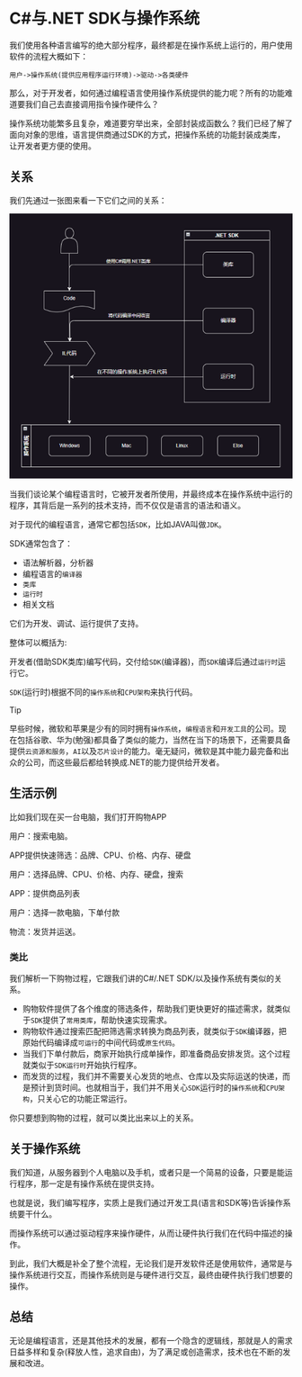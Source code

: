 # C#与.NET SDK与操作系统

我们使用各种语言编写的绝大部分程序，最终都是在操作系统上运行的，用户使用软件的流程大概如下：

`用户->操作系统(提供应用程序运行环境)->驱动->各类硬件`

那么，对于开发者，如何通过编程语言使用操作系统提供的能力呢？所有的功能难道要我们自己去直接调用指令操作硬件么？

操作系统功能繁多且复杂，难道要穷举出来，全部封装成函数么？我们已经了解了面向对象的思维，语言提供商通过SDK的方式，把操作系统的功能封装成类库，让开发者更方便的使用。

## 关系

我们先通过一张图来看一下它们之间的关系：

![sdkRelations](../images/csharpBase/sdkRelations.png)

当我们谈论某个编程语言时，它被开发者所使用，并最终成本在操作系统中运行的程序，其背后是一系列的技术支持，而不仅仅是语言的语法和语义。

对于现代的编程语言，通常它都包括`SDK`，比如JAVA叫做`JDK`。

SDK通常包含了：

- 语法解析器，分析器
- 编程语言的`编译器`
- `类库`
- `运行时`
- 相关文档

它们为开发、调试、运行提供了支持。

整体可以概括为:

开发者(借助SDK类库)编写代码，交付给`SDK`(编译器)，而`SDK`编译后通过`运行时`运行它。

`SDK`(运行时)根据不同的`操作系统`和`CPU架构`来执行代码。

> [!TIP]
> 早些时候，微软和苹果是少有的同时拥有`操作系统`，`编程语言`和`开发工具`的公司。现在包括谷歌、华为(勉强)都具备了类似的能力，当然在当下的场景下，还需要具备提供`云资源和服务`，`AI`以及`芯片设计`的能力。毫无疑问，微软是其中能力最完备和出众的公司，而这些最后都给转换成.NET的能力提供给开发者。

## 生活示例

比如我们现在买一台电脑，我们打开购物APP

用户：搜索电脑。

APP提供快速筛选：品牌、CPU、价格、内存、硬盘

用户：选择品牌、CPU、价格、内存、硬盘，搜索

APP：提供商品列表

用户：选择一款电脑，下单付款

物流：发货并运送。

### 类比

我们解析一下购物过程，它跟我们讲的C#/.NET SDK/以及操作系统有类似的关系。

- 购物软件提供了各个维度的筛选条件，帮助我们更快更好的描述需求，就类似于`SDK`提供了`常用类库`，帮助快速实现需求。
- 购物软件通过搜索匹配把筛选需求转换为商品列表，就类似于`SDK`编译器，把原始代码编译成`可运行`的中间代码或`原生代码`。
- 当我们下单付款后，商家开始执行成单操作，即准备商品安排发货。这个过程就类似于`SDK运行时`开始执行程序。
- 而发货的过程，我们并不需要关心发货的地点、仓库以及实际运送的快递，而是预计到货时间。也就相当于，我们并不用关心`SDK`运行时的`操作系统`和`CPU架构`，只关心它的功能正常运行。

你只要想到购物的过程，就可以类比出来以上的关系。

## 关于操作系统

我们知道，从服务器到个人电脑以及手机，或者只是一个简易的设备，只要是能运行程序，那一定是有操作系统在提供支持。

也就是说，我们编写程序，实质上是我们通过开发工具(语言和SDK等)告诉操作系统要干什么。

而操作系统可以通过驱动程序来操作硬件，从而让硬件执行我们在代码中描述的操作。

到此，我们大概是补全了整个流程，无论我们是开发软件还是使用软件，通常是与操作系统进行交互，而操作系统则是与硬件进行交互，最终由硬件执行我们想要的操作。

## 总结

无论是编程语言，还是其他技术的发展，都有一个隐含的逻辑线，那就是人的需求日益多样和复杂(释放人性，追求自由)，为了满足或创造需求，技术也在不断的发展和改进。
